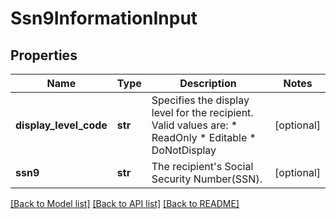 # Ssn9InformationInput

## Properties
Name | Type | Description | Notes
------------ | ------------- | ------------- | -------------
**display_level_code** | **str** | Specifies the display level for the recipient.  Valid values are:   * ReadOnly * Editable * DoNotDisplay | [optional] 
**ssn9** | **str** |  The recipient&#39;s Social Security Number(SSN). | [optional] 

[[Back to Model list]](../README.md#documentation-for-models) [[Back to API list]](../README.md#documentation-for-api-endpoints) [[Back to README]](../README.md)


